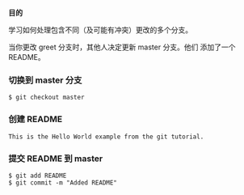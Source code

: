 
**目的**

学习如何处理包含不同（及可能有冲突）更改的多个分支。

当你更改 greet 分支时，其他人决定更新 master 分支。他们
添加了一个 README。

### 切换到 master 分支

```
$ git checkout master
```

### 创建 README

```
This is the Hello World example from the git tutorial.
```

### 提交 README 到 master

```
$ git add README
$ git commit -m "Added README"
```
